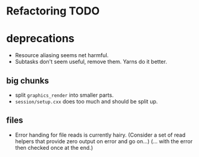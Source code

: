 # Refactoring TODO

# deprecations
- Resource aliasing seems net harmful. 
- Subtasks don't seem useful, remove them. Yarns do it better.

## big chunks
- split `graphics_render` into smaller parts.
- `session/setup.cxx` does too much and should be split up.

## files

- Error handing for file reads is currently hairy.
  (Consider a set of read helpers that provide zero output on error and go on...)
  (... with the error then checked once at the end.)
